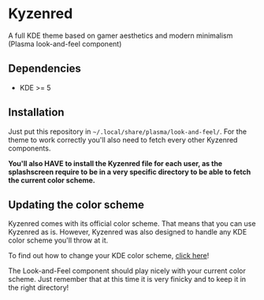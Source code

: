 # Kyzenred
A full KDE theme based on gamer aesthetics and modern minimalism (Plasma look-and-feel component)

## Dependencies
- KDE >= 5

## Installation
Just put this repository in `~/.local/share/plasma/look-and-feel/`. For the theme to work correctly you'll also need to fetch every other Kyzenred components.

**You'll also HAVE to install the Kyzenred file for each user, as the splashscreen require to be in a very specific directory to be able to fetch the current color scheme.**

## Updating the color scheme
Kyzenred comes with its official color scheme. That means that you can use Kyzenred as is.
However, Kyzenred was also designed to handle any KDE color scheme you'll throw at it.

To find out how to change your KDE color scheme, [click here](https://docs.kde.org/trunk5/en/kde-workspace/kcontrol/colors/index.html)!

The Look-and-Feel component should play nicely with your current color scheme. Just remember that at this time it is very finicky and to keep it in the right directory!